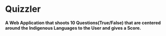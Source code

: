 # Quizzler
**A Web Application that shoots 10 Questions(True/False)  that are centered around the Indigenous Languages to the User and gives a Score.**
